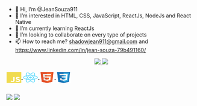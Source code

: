 - 👋 Hi, I’m @JeanSouza911
- 👀 I’m interested in HTML, CSS, JavaScript, ReactJs, NodeJs and React Native
- 🌱 I’m currently learning ReactJs
- 💞️ I’m looking to collaborate on every type of projects
- 📫 How to reach me? shadowjean911@gmail.com and https://www.linkedin.com/in/jean-souza-79b491160/

<div align="center">
  <a href="https://github.com/JeanSouza911">
  <img height="180em" src="https://github-readme-stats.vercel.app/api?username=JeanSouza911&show_icons=true&theme=tokyonight&include_all_commits=true&count_private=true"/>
  <img height="180em" src="https://github-readme-stats.vercel.app/api/top-langs/?username=JeanSouza911&layout=compact&langs_count=7&theme=tokyonight"/>
</div>
<div style="display: inline_block"><br>
  <img align="center" alt="Jean-Js" height="30" width="40" src="https://raw.githubusercontent.com/devicons/devicon/master/icons/javascript/javascript-plain.svg">
  <img align="center" alt="Jean-React" height="30" width="40" src="https://raw.githubusercontent.com/devicons/devicon/master/icons/react/react-original.svg">
  <img align="center" alt="Jean-HTML" height="30" width="40" src="https://raw.githubusercontent.com/devicons/devicon/master/icons/html5/html5-original.svg">
  <img align="center" alt="Jean-CSS" height="30" width="40" src="https://raw.githubusercontent.com/devicons/devicon/master/icons/css3/css3-original.svg">
</div>
  
  ##
 
<div> 
  <a href = "mailto:shadowjean911@gmail.com"><img src="https://img.shields.io/badge/-Gmail-%23333?style=for-the-badge&logo=gmail&logoColor=red" target="_blank"></a>
  <a href="https://www.linkedin.com/in/jean-souza-79b491160/" target="_blank"><img src="https://img.shields.io/badge/-LinkedIn-%230077B5?style=for-the-badge&logo=linkedin&logoColor=white" target="_blank"></a> 
</div>
